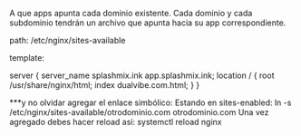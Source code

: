 A que apps apunta cada dominio existente.
Cada dominio y cada subdominio tendrán un archivo que apunta hacia su app correspondiente.

path: /etc/nginx/sites-available

template:

server {
    server_name splashmix.ink app.splashmix.ink;
    location / {
	root /usr/share/nginx/html;
	index dualvibe.com.html;
    }
}

***y no olvidar agregar el enlace simbólico: 
Estando en sites-enabled:
ln -s /etc/nginx/sites-available/otrodominio.com otrodominio.com
Una vez agregado debes hacer reload así: systemctl reload nginx
